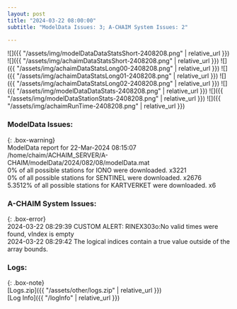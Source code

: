 ```yaml
---
layout: post
title: "2024-03-22 08:00:00"
subtitle: "ModelData Issues: 3; A-CHAIM System Issues: 2"

---
```


![]({{ "/assets/img/modelDataDataStatsShort-2408208.png" | relative_url }})
![]({{ "/assets/img/achaimDataStatsShort-2408208.png" | relative_url }})
![]({{ "/assets/img/achaimDataStatsLong00-2408208.png" | relative_url }})
![]({{ "/assets/img/achaimDataStatsLong01-2408208.png" | relative_url }})
![]({{ "/assets/img/achaimDataStatsLong02-2408208.png" | relative_url }})
![]({{ "/assets/img/modelDataDataStats-2408208.png" | relative_url }})
![]({{ "/assets/img/modelDataStationStats-2408208.png" | relative_url }})
![]({{ "/assets/img/achaimRunTime-2408208.png" | relative_url }})


### ModelData Issues:  
  
{: .box-warning}  
 ModelData report for 22-Mar-2024 08:15:07   
 /home/chaim/ACHAIM_SERVER/A-CHAIM/modelData/2024/082/08/modelData.mat   
 0% of all possible stations for IONO were downloaded. x3221   
 0% of all possible stations for SENTINEL were downloaded. x2676   
 5.3512% of all possible stations for KARTVERKET were downloaded. x6   
  
### A-CHAIM System Issues:  
  
{: .box-error}  
2024-03-22 08:29:39 CUSTOM ALERT: RINEX303o:No valid times were found, vIndex is empty  
2024-03-22 08:29:42 The logical indices contain a true value outside of the array bounds.  

### Logs:  
  
{: .box-note}  
[Logs.zip]({{ "/assets/other/logs.zip" | relative_url }})  
[Log Info]({{ "/logInfo" | relative_url }})  

